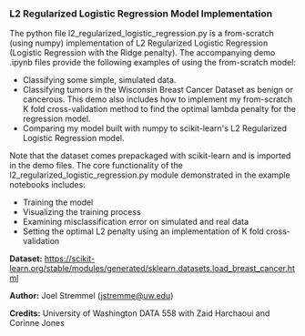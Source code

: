 ### L2 Regularized Logistic Regression Model Implementation

The python file l2_regularized_logistic_regression.py is a from-scratch (using numpy) implementation of L2 Regularized Logistic Regression (Logistic Regression with the Ridge penalty).  The accompanying demo .ipynb files provide the following examples of using the from-scratch model:

- Classifying some simple, simulated data.
- Classifying tumors in the Wisconsin Breast Cancer Dataset as benign or cancerous.  This demo also includes how to implement my from-scratch K fold cross-validation method to find the optimal lambda penalty for the regression model.
- Comparing my model built with numpy to scikit-learn's L2 Regularized Logistic Regression model.

Note that the dataset comes prepackaged with scikit-learn and is imported in the demo files.  The core functionality of the l2_regularized_logistic_regression.py module demonstrated in the example notebooks includes:

- Training the model
- Visualizing the training process
- Examining misclassification error on simulated and real data
- Setting the optimal L2 penalty using an implementation of K fold cross-validation

**Dataset:** https://scikit-learn.org/stable/modules/generated/sklearn.datasets.load_breast_cancer.html

**Author:** Joel Stremmel (jstremme@uw.edu)

**Credits:** University of Washington DATA 558 with Zaid Harchaoui and Corinne Jones

